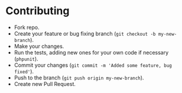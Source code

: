 # Contributing

- Fork repo.
- Create your feature or bug fixing branch (`git checkout -b my-new-branch`).
- Make your changes.
- Run the tests, adding new ones for your own code if necessary (`phpunit`).
- Commit your changes (`git commit -m 'Added some feature, bug fixed'`).
- Push to the branch (`git push origin my-new-branch`).
- Create new Pull Request.
